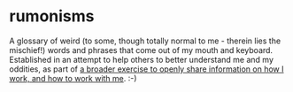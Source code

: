 # rumonisms
A glossary of weird (to some, though totally normal to me - therein lies the mischief!) words and phrases that come out of my mouth and keyboard. Established in an attempt to help others to better understand me and my oddities, as part of <a href="https://github.com/rumoncarter/rumon-readme/blob/main/README.md">a broader exercise to openly share information on how I work, and how to work with me</a>. :-)
